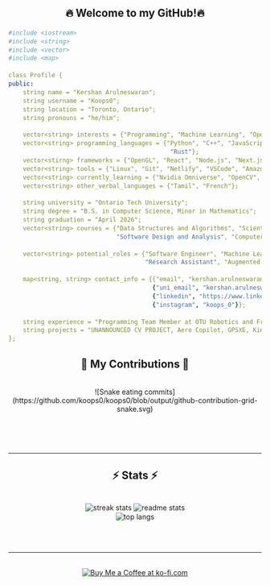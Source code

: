 <div align="center">
  <h2>🔥 Welcome to my GitHub!🔥 </h2>
</div>

```yaml
#include <iostream>
#include <string>
#include <vector>
#include <map>

class Profile {
public:
    string name = "Kershan Arulneswaran";
    string username = "Koops0";
    string location = "Toronto, Ontario";
    string pronouns = "he/him";

    vector<string> interests = {"Programming", "Machine Learning", "Open Source", "Computer Vision", "Robotics", "NLP"};
    vector<string> programming_languages = {"Python", "C++", "JavaScript", "Go", "TypeScript" "Java", "HTML", "CSS", "Ruby",
                                             "Rust"};
    vector<stirng> frameworks = {"OpenGL", "React", "Node.js", "Next.js", "Flask", "WordPress"};
    vector<string> tools = {"Linux", "Git", "Netlify", "VSCode", "Amazon Web Services", "SQL"};
    vector<string> currently_learning = {"Nvidia Omniverse", "OpenCV", "Tensorflow", "MongoDB", "Flutter"};
    vector<string> other_verbal_languages = {"Tamil", "French"};

    string university = "Ontario Tech University";
    string degree = "B.S. in Computer Science, Minor in Mathematics";
    string graduation = "April 2026";
    vector<string> courses = {"Data Structures and Algorithms", "Scientific Data Analysis", "Software Systems Dev. and Integ.",
                              "Software Design and Analysis", "Computer Graphics and Visualization"};

    vector<string> potential_roles = {"Software Engineer", "Machine Learning Engineer", "Computer Vision Engineer", 
                                      "Research Assistant", "Augmented Reality Developer", "Data Scientist"};

    map<string, string> contact_info = {{"email", "kershan.arulneswaran@gmail.com"},
                                        {"uni_email", "kershan.arulneswaran@ontariotechu.net"},
                                        {"linkedin", "https://www.linkedin.com/in/kersharul/"}, {"discord", "koops_0"},
                                        {"instagram", "koops_0"}};

    string experience = "Programming Team Member at OTU Robotics and Freelance Computer Science Mentor";
    string projects = "UNANNOUNCED CV PROJECT, Aero Copilot, GPSXE, King's Battle (will be posted later), Talkhub, Ri3D 2024";
};
```

<div align="center">
  <h2>🐍 My Contributions 🐍</h2>
  <br>
  ![Snake eating commits](https://github.com/koops0/koops0/blob/output/github-contribution-grid-snake.svg)
  
  <br/><br/><br/>
</div>

<hr/>

<h2 align="center">⚡ Stats ⚡</h2>
<br>
<div align=center>
  <img width=390 src="https://github-readme-streak-stats-koops0.vercel.app/?user=salesp07&count_private=true&theme=react&border_radius=10" alt="streak stats"/>
  <img width=390 src="https://github-readme-stats-koops0.vercel.app/api?username=salesp07&count_private=true&show_icons=true&theme=react&rank_icon=github&border_radius=10" alt="readme stats" />
  <br/>
  <img width=325 align="center" src="https://github-readme-stats-koops0.vercel.app/api/top-langs/?username=koops0&hide=HTML&langs_count=8&layout=compact&theme=react&border_radius=10&size_weight=0.5&count_weight=0.5&exclude_repo=github-readme-stats" alt="top langs" />
</div>

<br/><br/>

<hr/>

<br/>

<div align="center">
<a href='https://ko-fi.com/V7V4RAK9C' target='_blank'><img height='64' style='border:0px;height:64px;' src='https://storage.ko-fi.com/cdn/kofi1.png?v=3' border='0' alt='Buy Me a Coffee at ko-fi.com' /></a>
</div>

<br/>
